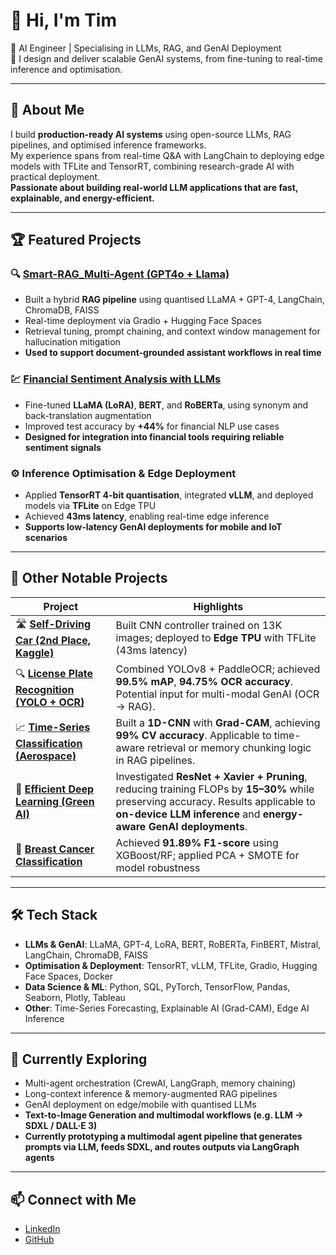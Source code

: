 # 👋 Hi, I'm Tim 

🚀 AI Engineer | Specialising in LLMs, RAG, and GenAI Deployment  
🎯 I design and deliver scalable GenAI systems, from fine-tuning to real-time inference and optimisation.

---

## 🔹 About Me

I build **production-ready AI systems** using open-source LLMs, RAG pipelines, and optimised inference frameworks.  
My experience spans from real-time Q&A with LangChain to deploying edge models with TFLite and TensorRT, combining research-grade AI with practical deployment.  
**Passionate about building real-world LLM applications that are fast, explainable, and energy-efficient.**

---

## 🏆 Featured Projects

### 🔍 [Smart-RAG_Multi-Agent (GPT4o + Llama)](https://github.com/tim3959951/RAG-Llama-GPT)
- Built a hybrid **RAG pipeline** using quantised LLaMA + GPT-4, LangChain, ChromaDB, FAISS  
- Real-time deployment via Gradio + Hugging Face Spaces  
- Retrieval tuning, prompt chaining, and context window management for hallucination mitigation  
- **Used to support document-grounded assistant workflows in real time**

### 💹 [Financial Sentiment Analysis with LLMs](https://github.com/tim3959951/LLMs-Financial-Sentiment-Analysis)
- Fine-tuned **LLaMA (LoRA)**, **BERT**, and **RoBERTa**, using synonym and back-translation augmentation  
- Improved test accuracy by **+44%** for financial NLP use cases  
- **Designed for integration into financial tools requiring reliable sentiment signals**

### ⚙️ Inference Optimisation & Edge Deployment
- Applied **TensorRT 4-bit quantisation**, integrated **vLLM**, and deployed models via **TFLite** on Edge TPU  
- Achieved **43ms latency**, enabling real-time edge inference  
- **Supports low-latency GenAI deployments for mobile and IoT scenarios**

---

## 🔹 Other Notable Projects

| Project | Highlights |
|--------|-------------|
| 🛣️ **[Self-Driving Car (2nd Place, Kaggle)](https://github.com/tim3959951/self-driving-car-ai)** | Built CNN controller trained on 13K images; deployed to **Edge TPU** with TFLite (43ms latency) |
| 🔍 **[License Plate Recognition (YOLO + OCR)](https://github.com/tim3959951/self-driving-car-ai)** | Combined YOLOv8 + PaddleOCR; achieved **99.5% mAP**, **94.75% OCR accuracy**. Potential input for multi-modal GenAI (OCR → RAG). |
| 📈 **[Time-Series Classification (Aerospace)](https://github.com/tim3959951/time-series-ai)** | Built a **1D-CNN** with **Grad-CAM**, achieving **99% CV accuracy**. Applicable to time-aware retrieval or memory chunking logic in RAG pipelines. |
| 🔋 **[Efficient Deep Learning (Green AI)](https://github.com/tim3959951/efficient-deep-learning)** | Investigated **ResNet + Xavier + Pruning**, reducing training FLOPs by **15–30%** while preserving accuracy. Results applicable to **on-device LLM inference** and **energy-aware GenAI deployments**. |
| 🧪 **[Breast Cancer Classification](https://github.com/tim3959951/breast-cancer-classification)** | Achieved **91.89% F1-score** using XGBoost/RF; applied PCA + SMOTE for model robustness |

---

## 🛠 Tech Stack

- **LLMs & GenAI**: LLaMA, GPT-4, LoRA, BERT, RoBERTa, FinBERT, Mistral, LangChain, ChromaDB, FAISS  
- **Optimisation & Deployment**: TensorRT, vLLM, TFLite, Gradio, Hugging Face Spaces, Docker  
- **Data Science & ML**: Python, SQL, PyTorch, TensorFlow, Pandas, Seaborn, Plotly, Tableau  
- **Other**: Time-Series Forecasting, Explainable AI (Grad-CAM), Edge AI Inference

---

## 🔬 Currently Exploring

- Multi-agent orchestration (CrewAI, LangGraph, memory chaining)  
- Long-context inference & memory-augmented RAG pipelines  
- GenAI deployment on edge/mobile with quantised LLMs  
- **Text-to-Image Generation and multimodal workflows (e.g. LLM → SDXL / DALL·E 3)**  
- **Currently prototyping a multimodal agent pipeline that generates prompts via LLM, feeds SDXL, and routes outputs via LangGraph agents**

---

## 📫 Connect with Me

- [LinkedIn](https://www.linkedin.com/in/tim-cch)  
- [GitHub](https://github.com/tim3959951)
